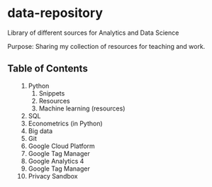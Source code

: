# data-repository
Library of different sources for Analytics and Data Science

Purpose: Sharing my collection of resources for teaching and work. 

<h2> Table of Contents </h2>
<ol>
<ol dir="auto">
<li>Python
<ol dir="auto">
<li>Snippets</li>
<li>Resources</li>
<li>Machine learning (resources)</li>
</ol>
</li>
<li>SQL</li>
<li>Econometrics (in Python)</li>
<li>Big data</li>
<li>Git</li>
<li>Google Cloud Platform</li>
<li>Google Tag Manager</li>
<li>Google Analytics 4</li>
<li>Google Tag Manager</li>
<li>Privacy Sandbox</li>
</ol>
